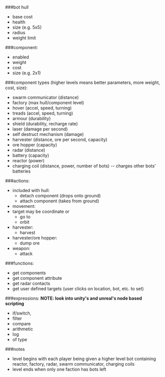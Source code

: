 ###bot hull
* base cost
* health
* size (e.g. 5x5)
* radius
* weight limit

###component:
* enabled
* weight
* cost
* size (e.g. 2x1)

###component types (higher levels means better parameters, more weight, cost, size):
* swarm communicator (distance)
* factory (max hull/component level)
* hover (accel, speed, turning)
* treads (accel, speed, turning)
* armour (durability)
* shield (durability, recharge rate)
* laser (damage per second)
* self destruct mechanism (damage)
* harvester (distance, ore per second, capacity)
* ore hopper (capacity)
* radar (distance)
* battery (capacity)
* reactor (power)
* charging coil (distance, power, number of bots) -- charges other bots' batteries

###actions:
* included with hull:
  * detach component (drops onto ground)
  * attach component (takes from ground)
* movement:
* target may be coordinate or 
  * go to
  * orbit
* harvester:
  * harvest
* harvester/ore hopper:
  * dump ore
* weapon:
  * attack

###functions:
* get components
* get component attribute
* get radar contacts
* get user defined targets (user clicks on location, bot, etc. to set)

###expressions:
**NOTE: look into unity's and unreal's node based scripting**
* if/switch,
* filter
* compare
* arithmetic
* log
* of type

###notes
* level begins with each player being given a higher level bot containing reactor, factory, radar, swarm communicator, charging coils
* level ends when only one faction has bots left
